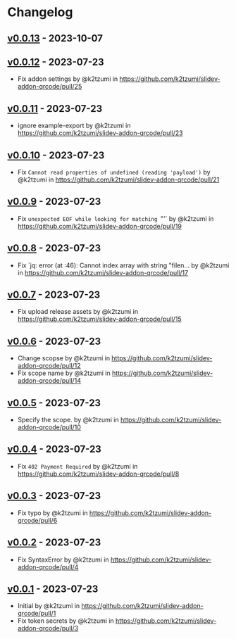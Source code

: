 # Changelog

## [v0.0.13](https://github.com/k2tzumi/slidev-addon-qrcode/compare/v0.0.12...v0.0.13) - 2023-10-07

## [v0.0.12](https://github.com/k2tzumi/slidev-addon-qrcode/compare/v0.0.11...v0.0.12) - 2023-07-23
- Fix addon settings by @k2tzumi in https://github.com/k2tzumi/slidev-addon-qrcode/pull/25

## [v0.0.11](https://github.com/k2tzumi/slidev-addon-qrcode/compare/v0.0.10...v0.0.11) - 2023-07-23
- ignore example-export by @k2tzumi in https://github.com/k2tzumi/slidev-addon-qrcode/pull/23

## [v0.0.10](https://github.com/k2tzumi/slidev-addon-qrcode/compare/v0.0.9...v0.0.10) - 2023-07-23
- Fix `Cannot read properties of undefined (reading 'payload')` by @k2tzumi in https://github.com/k2tzumi/slidev-addon-qrcode/pull/21

## [v0.0.9](https://github.com/k2tzumi/slidev-addon-qrcode/compare/v0.0.8...v0.0.9) - 2023-07-23
- Fix `unexpected EOF while looking for matching `"'` by @k2tzumi in https://github.com/k2tzumi/slidev-addon-qrcode/pull/19

## [v0.0.8](https://github.com/k2tzumi/slidev-addon-qrcode/compare/v0.0.7...v0.0.8) - 2023-07-23
- Fix `jq: error (at <stdin>:46): Cannot index array with string "filen… by @k2tzumi in https://github.com/k2tzumi/slidev-addon-qrcode/pull/17

## [v0.0.7](https://github.com/k2tzumi/slidev-addon-qrcode/compare/v0.0.6...v0.0.7) - 2023-07-23
- Fix upload release assets by @k2tzumi in https://github.com/k2tzumi/slidev-addon-qrcode/pull/15

## [v0.0.6](https://github.com/k2tzumi/slidev-addon-qrcode/compare/v0.0.5...v0.0.6) - 2023-07-23
- Change scopse by @k2tzumi in https://github.com/k2tzumi/slidev-addon-qrcode/pull/12
- Fix scope name by @k2tzumi in https://github.com/k2tzumi/slidev-addon-qrcode/pull/14

## [v0.0.5](https://github.com/k2tzumi/slidev-addon-qrcode/compare/v0.0.4...v0.0.5) - 2023-07-23
- Specify the scope. by @k2tzumi in https://github.com/k2tzumi/slidev-addon-qrcode/pull/10

## [v0.0.4](https://github.com/k2tzumi/slidev-addon-qrcode/compare/v0.0.3...v0.0.4) - 2023-07-23
- Fix `402 Payment Required` by @k2tzumi in https://github.com/k2tzumi/slidev-addon-qrcode/pull/8

## [v0.0.3](https://github.com/k2tzumi/slidev-addon-qrcode/compare/v0.0.2...v0.0.3) - 2023-07-23
- Fix typo by @k2tzumi in https://github.com/k2tzumi/slidev-addon-qrcode/pull/6

## [v0.0.2](https://github.com/k2tzumi/slidev-addon-qrcode/compare/v0.0.1...v0.0.2) - 2023-07-23
- Fix SyntaxError by @k2tzumi in https://github.com/k2tzumi/slidev-addon-qrcode/pull/4

## [v0.0.1](https://github.com/k2tzumi/slidev-addon-qrcode/commits/v0.0.1) - 2023-07-23
- Initial by @k2tzumi in https://github.com/k2tzumi/slidev-addon-qrcode/pull/1
- Fix token secrets by @k2tzumi in https://github.com/k2tzumi/slidev-addon-qrcode/pull/3
